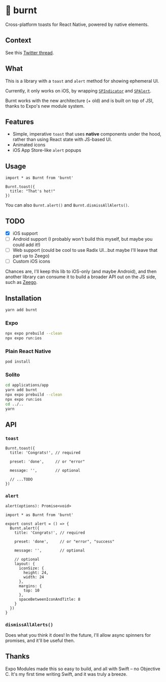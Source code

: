 # 🍞 burnt

Cross-platform toasts for React Native, powered by native elements.

## Context

See this [Twitter thread](https://twitter.com/FernandoTheRojo/status/1592923529644625920).

## What

This is a library with a `toast` and `alert` method for showing ephemeral UI. 

Currently, it only works on iOS, by wrapping [`SPIndicator`](https://github.com/ivanvorobei/SPIndicator) and [`SPAlert`](https://github.com/ivanvorobei/SPAlert).

Burnt works with the new architecture (+ old) and is built on top of JSI, thanks to Expo's new module system.

## Features

- Simple, imperative `toast` that uses **native** components under the hood, rather than using React state with JS-based UI.
- Animated icons
- iOS App Store-like `alert` popups

## Usage

```tsx
import * as Burnt from 'burnt'

Burnt.toast({
  title: "That's hot!"
})
```

You can also `Burnt.alert()` and `Burnt.dismissAllAlerts()`.

## TODO

- [x] iOS support
- [ ] Android support (I probably won't build this myself, but maybe you could add it!)
- [ ] Web support (could be cool to use Radix UI...but maybe I'll leave that part up to Zeego)
- [ ] Custom iOS icons

Chances are, I'll keep this lib to iOS-only (and maybe Android), and then another library can consume it to build a broader API out on the JS side, such as [Zeego](https://zeego.dev).


## Installation

```sh
yarn add burnt
```

### Expo

```sh
npx expo prebuild --clean
npx expo run:ios
```

### Plain React Native

```sh
pod install
```

### Solito

```sh
cd applications/app
yarn add burnt
npx expo prebuild --clean
npx expo run:ios
cd ../..
yarn
```

## API

### `toast`

```tsx
Burnt.toast({
  title: 'Congrats!', // required
  
  preset: 'done',     // or "error"
  
  message: '',        // optional
  
  // ...TODO
})
```

### `alert`

`alert(options): Promise<void>`

```tsx
import * as Burnt from 'burnt'

export const alert = () => {
  Burnt.alert({
    title: 'Congrats!', // required

    preset: 'done',     // or "error", "success"

    message: '',        // optional

    // optional
    layout: {
      iconSize: {
        height: 24,
        width: 24
      },
      margins: {
        top: 10
      },
      spaceBetweenIconAndTitle: 8
    }
  })
}
```

### `dismissAllAlerts()`

Does what you think it does! In the future, I'll allow async spinners for promises, and it'll be useful then.

## Thanks

Expo Modules made this so easy to build, and all with Swift – no Objective C. It's my first time writing Swift, and it was truly a breeze.

